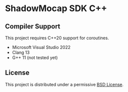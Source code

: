 # ShadowMocap SDK C++

## Compiler Support

This project requires C++20 support for coroutines.

- Microsoft Visual Studio 2022
- Clang 13
- G++ 11 (not tested yet)

## License

This project is distributed under a permissive [BSD License](LICENSE).
